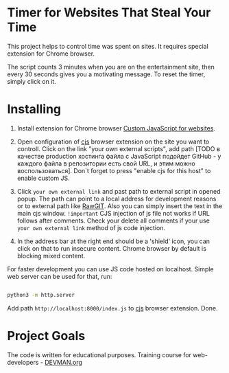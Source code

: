# Timer for Websites That Steal Your Time

This project helps to control time was spent on sites. It requires special extension for Chrome browser.

The script counts 3 minutes when you are on the entertainment site, then every 30 seconds gives you a motivating message. To reset the timer, simply click on it.


# Installing

1. Install extension for Chrome browser [Custom JavaScript for websites](https://chrome.google.com/webstore/detail/custom-javascript-for-web/poakhlngfciodnhlhhgnaaelnpjljija).

2. Open configuration of [cjs](https://chrome.google.com/webstore/detail/custom-javascript-for-web/poakhlngfciodnhlhhgnaaelnpjljija) browser extension on the site you want to controll. Click on the link "your own external scripts", add path [TODO в качестве production хостинга файла с JavaScript подойдет GitHub - у каждого файла в репозитории есть свой URL, и этим можно воспользоваться]. Don`t forget to press "enable cjs for this host" to enable custom JS.

3. Click `your own external link` and past path to external script in opened popup. The path can point to a local address for development reasons or to external path like [RawGIT](https://rawgit.com/). Also you can simply insert the text in the main cjs window.
`!important` CJS injection of js file not works if URL follows after comments. Check your delete all comments if your use `your own external link` method of js code injection.

4.  In the address bar at the right end should be a 'shield' icon, you can click on that to run insecure content. Chrome browser by default is blocking mixed content.

For faster development you can use JS code hosted on localhost. Simple web server can be used for that, run:

```bash

python3 -m http.server
```

Add path `http://localhost:8000/index.js` to [cjs](https://chrome.google.com/webstore/detail/custom-javascript-for-web/poakhlngfciodnhlhhgnaaelnpjljija) browser extension. Done.


# Project Goals

The code is written for educational purposes. Training course for web-developers - [DEVMAN.org](https://devman.org)
